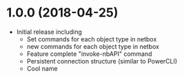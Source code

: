 # 1.0.0 (2018-04-25)

* Initial release including
  * Set commands for each object type in netbox
  * new commands for each object type in netbox
  * Feature complete "invoke-nbAPI" command
  * Persistent connection structure (similar to PowerCLI)
  * Cool name
